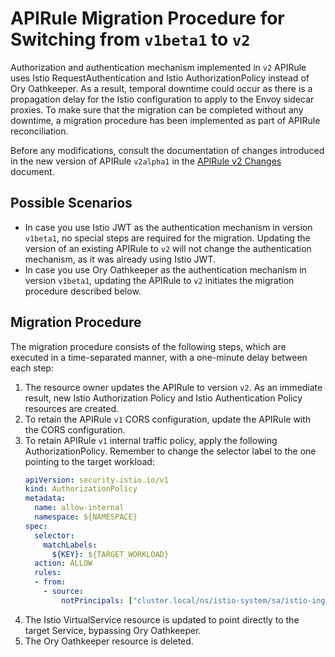 # APIRule Migration Procedure for Switching from `v1beta1` to `v2`

Authorization and authentication mechanism implemented in `v2` APIRule uses Istio RequestAuthentication and Istio AuthorizationPolicy instead of Ory Oathkeeper. 
As a result, temporal downtime could occur as there is a propagation delay for the Istio configuration to apply to the Envoy sidecar proxies.
To make sure that the migration can be completed without any downtime, a migration procedure has been implemented as part of APIRule reconciliation.

Before any modifications, consult the documentation of changes introduced in the new version of APIRule `v2alpha1` in the [APIRule v2 Changes](04-70-changes-in-apirule-v2.md) document.

## Possible Scenarios

- In case you use Istio JWT as the authentication mechanism in version `v1beta1`, no special steps are required for the migration. Updating the version of an existing APIRule to `v2` will not change the authentication mechanism, as it was already using Istio JWT.
- In case you use Ory Oathkeeper as the authentication mechanism in version `v1beta1`, updating the APIRule to `v2` initiates the migration procedure described below.

## Migration Procedure

The migration procedure consists of the following steps, which are executed in a time-separated manner, with a one-minute delay between each step:
1. The resource owner updates the APIRule to version `v2`. As an immediate result, new Istio Authorization Policy and Istio Authentication Policy resources are created.
2. To retain the APIRule `v1` CORS configuration, update the APIRule with the CORS configuration.
3. To retain APIRule `v1` internal traffic policy, apply the following AuthorizationPolicy. Remember to change the selector label to the one pointing to the target workload:
    ```yaml
    apiVersion: security.istio.io/v1
    kind: AuthorizationPolicy
    metadata:
      name: allow-internal
      namespace: ${NAMESPACE}
    spec:
      selector:
        matchLabels:
          ${KEY}: ${TARGET_WORKLOAD}
      action: ALLOW
      rules:
      - from:
        - source:
            notPrincipals: ["cluster.local/ns/istio-system/sa/istio-ingressgateway-service-account"]
    ```
4. The Istio VirtualService resource is updated to point directly to the target Service, bypassing Ory Oathkeeper.
5. The Ory Oathkeeper resource is deleted.
